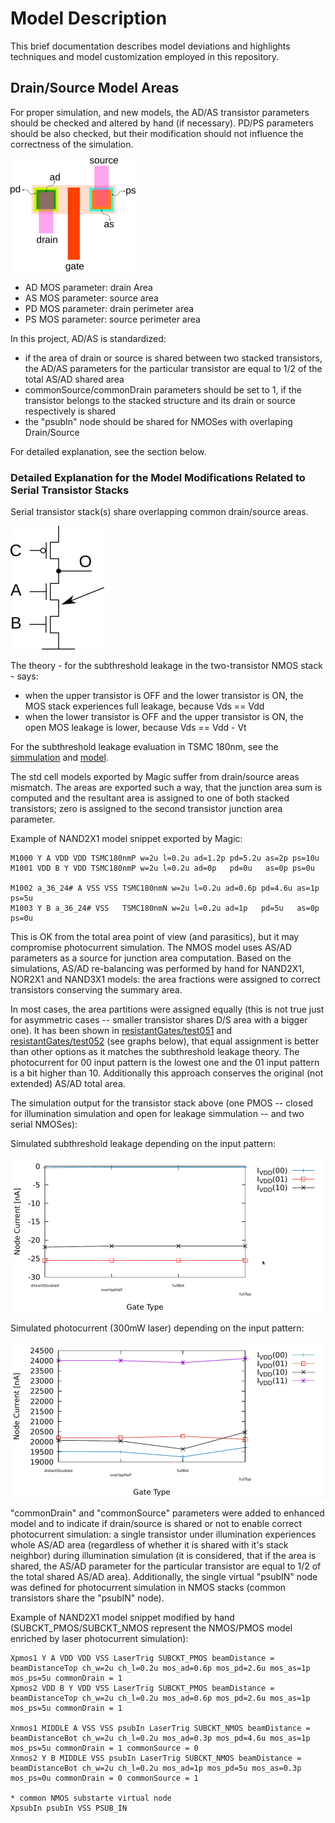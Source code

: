 # Model Description

This brief documentation describes model deviations and highlights techniques and model customization employed in this repository.

## Drain/Source Model Areas

For proper simulation, and new models, the AD/AS transistor parameters should be checked and altered by hand (if necessary). PD/PS parameters should be also checked, but their modification should not influence the correctness of the simulation.

![MOS areas](./img/MOS_areas.png)

  * AD MOS parameter: drain Area
  * AS MOS parameter: source area
  * PD MOS parameter: drain perimeter area
  * PS MOS parameter: source perimeter area

In this project, AD/AS is standardized:
  * if the area of drain or source is shared between two stacked transistors, the AD/AS parameters for the particular transistor are equal to 1/2 of the total AS/AD shared area
  * commonSource/commonDrain parameters should be set to 1, if the transistor belongs to the stacked structure and its drain or source respectively is shared
  * the "psubIn" node should be shared for NMOSes with overlaping Drain/Source
  
  For detailed explanation, see the section below.

### Detailed Explanation for the Model Modifications Related to Serial Transistor Stacks

Serial transistor stack(s) share overlapping common drain/source areas.

![Transistor stack](img/transistorStack.png)

The theory - for the subthreshold leakage in the two-transistor NMOS stack - says:
  * when the upper transistor is OFF and the lower transistor is ON, the MOS stack experiences full leakage, because Vds == Vdd
  * when the lower transistor is OFF and the upper transistor is ON, the open MOS leakage is lower, because Vds == Vdd  - Vt
  
For the subthreshold leakage evaluation in TSMC 180nm, see the [simmulation](../tests/test014_nmosSubthresholdLeakage.spice) and [model](../tests/test014_nmosSubthresholdLeakage.gnuplot).
  
The std cell models exported by Magic suffer from drain/source areas mismatch. The areas are exported such a way, that the junction area sum is computed and the resultant area is assigned to one of both stacked transistors; zero is assigned to the second transistor junction area parameter. 

Example of NAND2X1 model snippet exported by Magic:
```
M1000 Y A VDD VDD TSMC180nmP w=2u l=0.2u ad=1.2p pd=5.2u as=2p ps=10u
M1001 VDD B Y VDD TSMC180nmP w=2u l=0.2u ad=0p   pd=0u   as=0p ps=0u

M1002 a_36_24# A VSS VSS TSMC180nmN w=2u l=0.2u ad=0.6p pd=4.6u as=1p ps=5u
M1003 Y B a_36_24# VSS   TSMC180nmN w=2u l=0.2u ad=1p   pd=5u   as=0p ps=0u
```

This is OK from the total area point of view (and parasitics), but it may compromise photocurrent simulation. The NMOS model uses AS/AD parameters as a source for junction area computation. Based on the simulations, AS/AD re-balancing was performed by hand for NAND2X1, NOR2X1 and NAND3X1 models: the area fractions were assigned to correct transistors conserving the summary area. 

In most cases, the area partitions were assigned equally (this is not true just for asymmetric cases -- smaller transistor shares D/S area with a bigger one). It has been shown in [resistantGates/test051](../resistantGates/output/test051.pdf) and [resistantGates/test052](../resistantGates/output/test052.pdf) (see graphs below), that equal assignment is better than other options as it matches the subthreshold leakage theory. The photocurrent for 00 input pattern is the lowest one and the 01 input pattern is a bit higher than 10. Additionally this approach conserves the original (not extended) AS/AD total area.

The simulation output for the transistor stack above (one PMOS -- closed for illumination simulation and open for leakage simmulation -- and two serial NMOSes):

Simulated subthreshold leakage depending on the input pattern:

![Stack overlaps: leakage](img/stackOverlaps_leakage.png)

Simulated photocurrent (300mW laser) depending on the input pattern:

![Stack overlaps: illuminated](img/stackOverlaps_light.png)

"commonDrain" and "commonSource" parameters were added to enhanced model and to indicate if drain/source is shared or not to enable correct photocurrent simulation: a single transistor under illumination experiences whole AS/AD area (regardless of whether it is shared with it's stack neighbor) during illumination simulation (it is considered, that if the area is shared, the AS/AD parameter for the particular transistor are equal to 1/2 of the total shared AS/AD area). Additionally, the single virtual "psubIN" node was defined for photocurrent simulation in NMOS stacks (common transistors share the "psubIN" node).

Example of NAND2X1 model snippet modified by hand (SUBCKT_PMOS/SUBCKT_NMOS represent the NMOS/PMOS model enriched by laser photocurrent simulation):
```
Xpmos1 Y A VDD VDD VSS LaserTrig SUBCKT_PMOS beamDistance = beamDistanceTop ch_w=2u ch_l=0.2u mos_ad=0.6p mos_pd=2.6u mos_as=1p mos_ps=5u commonDrain = 1
Xpmos2 VDD B Y VDD VSS LaserTrig SUBCKT_PMOS beamDistance = beamDistanceTop ch_w=2u ch_l=0.2u mos_ad=0.6p mos_pd=2.6u mos_as=1p mos_ps=5u commonDrain = 1

Xnmos1 MIDDLE A VSS VSS psubIn LaserTrig SUBCKT_NMOS beamDistance = beamDistanceBot ch_w=2u ch_l=0.2u mos_ad=0.3p mos_pd=4.6u mos_as=1p mos_ps=5u commonDrain = 1 commonSource = 0
Xnmos2 Y B MIDDLE VSS psubIn LaserTrig SUBCKT_NMOS beamDistance = beamDistanceBot ch_w=2u ch_l=0.2u mos_ad=1p mos_pd=5u mos_as=0.3p mos_ps=0u commonDrain = 0 commonSource = 1

* common NMOS substarte virtual node
XpsubIn psubIn VSS PSUB_IN
```
